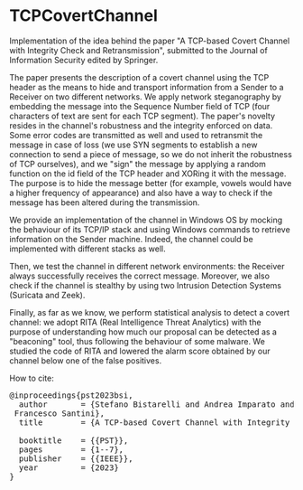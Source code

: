 # TCPCovertChannel

Implementation of the idea behind the paper "A TCP-based Covert Channel with Integrity Check and Retransmission", submitted to the Journal of Information Security edited by Springer.

The paper presents the description of a covert channel using the TCP header as the means to hide and transport information from a Sender to a Receiver on two different networks. We apply network steganography by embedding the message into the Sequence Number field of TCP (four characters of text are sent for each TCP segment). The paper's novelty resides in the channel's robustness and the integrity enforced on data. Some error codes are transmitted as well and used to retransmit the message in case of loss (we use SYN segments to establish a new connection to send a piece of message, so we do not inherit the robustness of TCP ourselves), and we "sign" the message by applying a random function on the id field of the TCP header and XORing it with the message. The purpose is to hide the message better (for example, vowels would have a higher frequency of appearance) and also have a way to check if the message has been altered during the transmission.


We provide an implementation of the channel in Windows OS by mocking the behaviour of its TCP/IP stack and using Windows commands to retrieve information on the Sender machine. Indeed, the channel could be implemented with different stacks as well.


Then, we test the channel in different network environments: the Receiver always successfully receives the correct message. Moreover, we also check if the channel is stealthy by using two Intrusion Detection Systems (Suricata and Zeek).


Finally, as far as we know, we perform statistical analysis to detect a covert channel: we adopt RITA (Real Intelligence Threat Analytics) with the purpose of understanding how much our proposal can be detected as a "beaconing" tool, thus following the behaviour of some malware. We studied the code of RITA and lowered the alarm score obtained by our channel below one of the false positives.

How to cite: <br />
<pre>
@inproceedings{pst2023bsi,
  author       = {Stefano Bistarelli and Andrea Imparato and <br /> Francesco Santini},
  title        = {A TCP-based Covert Channel with Integrity Check and Retransmission}, <br />
  booktitle    = {{PST}},
  pages        = {1--7},
  publisher    = {{IEEE}},
  year         = {2023}
}
</pre>
